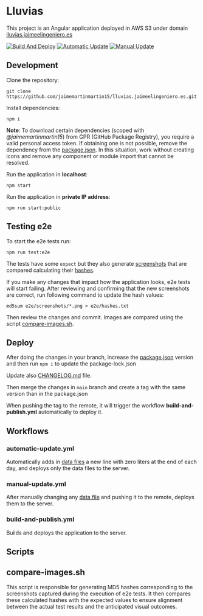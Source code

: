 # Lluvias

This project is an Angular application deployed in AWS S3 under domain [lluvias.jaimeelingeniero.es](https://lluvias.jaimeelingeniero.es)

[![Build And Deploy](https://github.com/jaimemartinmartin15/lluvias.jaimeelingeniero.es/actions/workflows/build-and-publish.yml/badge.svg)](https://github.com/jaimemartinmartin15/lluvias.jaimeelingeniero.es/actions/workflows/build-and-publish.yml) [![Automatic Update](https://github.com/jaimemartinmartin15/lluvias.jaimeelingeniero.es/actions/workflows/automatic-update.yml/badge.svg)](https://github.com/jaimemartinmartin15/lluvias.jaimeelingeniero.es/actions/workflows/automatic-update.yml) [![Manual Update](https://github.com/jaimemartinmartin15/lluvias.jaimeelingeniero.es/actions/workflows/manual-update.yml/badge.svg)](https://github.com/jaimemartinmartin15/lluvias.jaimeelingeniero.es/actions/workflows/manual-update.yml)

## Development

Clone the repository:

```text
git clone https://github.com/jaimemartinmartin15/lluvias.jaimeelingeniero.es.git
```

Install dependencies:

```text
npm i
```

**Note**: To download certain dependencies (scoped with _@jaimemartinmartin15_) from GPR (GitHub Package Registry), you  require a valid personal access token. If obtaining one is not possible, remove the dependency from the [package.json](./package.json). In this situation, work without creating icons and remove any component or module import that cannot be resolved.

Run the application in **localhost**:

```text
npm start
```

Run the application in **private IP address**:

```text
npm run start:public
```

## Testing e2e

To start the e2e tests run:

```text
npm run test:e2e
```

The tests have some `expect` but they also generate [screenshots](./e2e/screenshots/) that are compared calculating their [hashes](./e2e/hashes.txt).

If you make any changes that impact how the application looks, e2e tests will start failing. After reviewing and confirming that the new screenshots are correct, run following command to update the hash values:

```text
md5sum e2e/screenshots/*.png > e2e/hashes.txt
```

Then review the changes and commit. Images are compared using the script [compare-images.sh](./scripts/compare-images.sh).

## Deploy

After doing the changes in your branch, increase the [package.json](./package.json) version and then run `npm i` to update the package-lock.json

Update also [CHANGELOG.md](./CHANGELOG.md) file.

Then merge the changes in `main` branch and create a tag with the same version than in the package.json

When pushing the tag to the remote, it will trigger the workflow **build-and-publish.yml** automatically to deploy it.

## Workflows

### automatic-update.yml

Automatically adds in [data files](./src/data/) a new line with zero liters at the end of each day, and deploys only the data files to the server.

### manual-update.yml

After manually changing any [data file](./src/data/) and pushing it to the remote, deploys them to the server.

### build-and-publish.yml

Builds and deploys the application to the server.

## Scripts

## compare-images.sh

This script is responsible for generating MD5 hashes corresponding to the screenshots captured during the execution of e2e tests. It then compares these calculated hashes with the expected values to ensure alignment between the actual test results and the anticipated visual outcomes.
